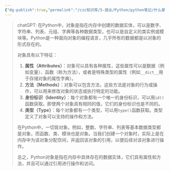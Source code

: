 ```yaml
---
{"dg-publish":true,"permalink":"/czc知识库/5-就业/Python/python笔记/什么是python对象/","dgPassFrontmatter":true,"created":"2024-12-07T08:39:46.972+08:00","updated":"2024-12-08T12:19:23.733+08:00"}
---
```




> chatGPT:
> 在Python中，对象是指在内存中创建的数据实体，可以是数字、字符串、列表、元组、字典等各种数据类型，也可以是自定义的类实例或模块等。Python是一种面向对象的编程语言，几乎所有的数据都是以对象的形式存在的。
> 
> 对象具有以下特征：
> 
> 1. **属性（Attributes）**：对象可以具有各种属性，这些属性可以是数据（例如变量）、函数（称为方法），或者是特殊类型的属性（例如`__dict__`用于存储对象的属性字典）。
> 2. **方法（Methods）**：对象可以包含方法，这些方法是对象的行为或操作，可以用来修改对象的状态或执行特定的功能。
> 3. **身份标识（Identity）**：每个对象都有一个唯一的身份标识，可以用`id()`函数获取。即使两个对象具有相同的值，它们的身份标识也是不同的。
> 4. **类型（Type）**：每个对象都有一个类型，可以用`type()`函数获取。类型定义了对象可以支持的操作和方法。
> 
> 在Python中，一切皆对象。例如，整数、字符串、列表等基本数据类型都是对象，而函数、类、模块也是对象。当我们创建一个对象时，实际上是在内存中为该对象分配空间，并返回该对象的引用，以便后续对该对象进行操作。
> 
> 总之，Python对象是指在内存中具体存在的数据实体，它们具有属性和方法，并且可以通过引用进行操作和访问。